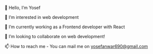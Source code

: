 👋 Hello, I’m Yosef

👀 I’m interested in web development

🌱 I’m currently working as a Frontend developer with React

💞️ I’m looking to collaborate on web development!

📫 How to reach me - You can mail me on yosefanwar690@gmail.com
